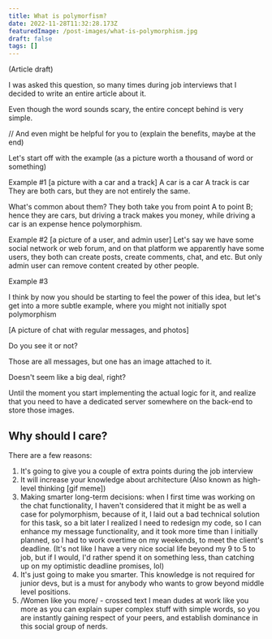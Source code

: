 ```yaml
---
title: What is polymorfism?
date: 2022-11-28T11:32:28.173Z
featuredImage: /post-images/what-is-polymorphism.jpg
draft: false
tags: []
---
```


(Article draft)

I was asked this question, so many times during job interviews that I decided to write an entire article about it.

Even though the word sounds scary, the entire concept behind is very simple.

// And even might be helpful for you to (explain the benefits, maybe at the end)

Let's start off with the example (as a picture worth a thousand of word or something)

Example #1
\[a picture with a car and a track]
A car is a car
A track is car
They are both cars, but they are not entirely the same.

What's common about them? They both take you from point A to point B; hence they are cars, but driving a track makes you money, while driving a car is an expense hence polymorphism.

Example #2
\[a picture of a user, and admin user]
Let's say we have some social network or web forum, and on that platform we apparently have some users, they both can create posts, create comments, chat, and etc. But only admin user can remove content created by other people.

Example #3

I think by now you should be starting to feel the power of this idea, but let's get into a more subtle example, where you might not initially spot polymorphism

\[A picture of chat with regular messages, and photos]

Do you see it or not?

Those are all messages, but one has an image attached to it.

Doesn't seem like a big deal, right?

Until the moment you start implementing the actual logic for it, and realize that you need to have a dedicated server somewhere on the back-end to store those images.

## Why should I care?

There are a few reasons:

1. It's going to give you a couple of extra points during the job interview
2. It will increase your knowledge about architecture
   (Also known as high-level thinking \[gif meme])
3. Making smarter long-term decisions: when I first time was working on the chat functionality, I haven't considered that it might be as well a case for polymorphism, because of it, I laid out a bad technical solution for this task, so a bit later I realized I need to redesign my code, so I can enhance my message functionality, and it took more time than I initially planned, so I had to work overtime on my weekends, to meet the client's deadline.
   (It's not like I have a very nice social life beyond my 9 to 5 to job, but if I would, I'd rather spend it on something less, than catching up on my optimistic deadline promises, lol)
4. It's just going to make you smarter. This knowledge is not required for junior devs, but is a must for anybody who wants to grow beyond middle level positions.
5. /Women like you more/ - crossed text I mean dudes at work like you more as you can explain super complex stuff with simple words, so you are instantly gaining respect of your peers, and establish dominance in this social group of nerds.
